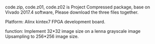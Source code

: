 code.zip, code.z01, code.z02 is Project Compressed package, base on Vivado 2017.4 software, Please download the three files together.

Platform: Alinx kintex7 FPGA development board.

function: Implement 32\*32 image size on a lenna grayscale image Upsampling to 256*256 image size.